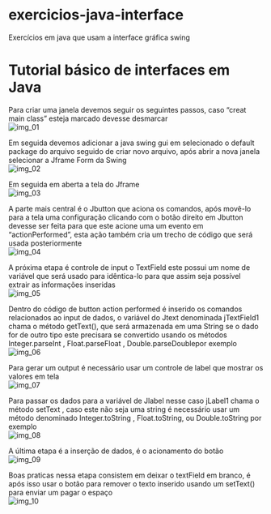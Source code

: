 # exercicios-java-interface
Exercícios em java que usam a interface gráfica swing 
#  Tutorial básico de interfaces em Java

Para criar uma janela devemos seguir os seguintes passos, caso “creat main class” esteja marcado devesse desmarcar\
![img_01](https://github.com/willianpireslima/exercicios-java-interface/assets/158337302/40068cb6-f772-4b9f-b954-da92a7608da8)

Em seguida devemos adicionar a java swing gui em selecionado o default package do arquivo seguido de criar novo arquivo, após abrir a nova janela selecionar a Jframe Form da Swing\
![img_02](https://github.com/willianpireslima/exercicios-java-interface/assets/158337302/d68ffa2a-6ecb-4249-9ffc-8b576290a6f8)

Em seguida em aberta a tela do Jframe\
![img_03](https://github.com/willianpireslima/exercicios-java-interface/assets/158337302/7dd688b8-9216-4d5c-b59c-a262a360fd92)

A parte mais central é o Jbutton que aciona os comandos, após movê-lo para a tela uma configuração clicando com o botão direito em Jbutton devesse ser feita para que este acione uma um evento em “actionPerformed”, esta ação também cria um trecho de código que será usada posteriormente\
![img_04](https://github.com/willianpireslima/exercicios-java-interface/assets/158337302/47b2e2ed-0645-42c5-9ea0-afc8fc39f9aa)

A próxima etapa é controle de input o TextField este possui um nome de variável que será usado para idêntica-lo para que assim seja possível extrair as informações inseridas\
![img_05](https://github.com/willianpireslima/exercicios-java-interface/assets/158337302/3e6a3d00-382f-420b-a53a-5bab672ce5db)

Dentro do código de button action performed é inserido os comandos relacionados ao input de dados, o variável do Jtext denominada jTextField1 chama o método getText(), que será armazenada em uma String se o dado for de outro tipo este precisara se convertido usando os métodos Integer.parseInt , Float.parseFloat , Double.parseDoublepor exemplo\
![img_06](https://github.com/willianpireslima/exercicios-java-interface/assets/158337302/0286096e-d5f1-48df-81be-6ae799eb848c)

Para gerar um output é necessário usar um controle de label que mostrar os valores em tela\
![img_07](https://github.com/willianpireslima/exercicios-java-interface/assets/158337302/375d4f42-5bce-4c89-81e8-c2fc37d4e7b2)

Para passar os dados para a variável de Jlabel nesse caso jLabel1 chama o método setText , caso este não seja uma string é necessário usar um método denominado Integer.toString , Float.toString, ou Double.toString por exemplo\
![img_08](https://github.com/willianpireslima/exercicios-java-interface/assets/158337302/acd37c00-65c7-43bb-87b1-27424b9a7520)

A última etapa é a inserção de dados, é o acionamento do botão\
![img_09](https://github.com/willianpireslima/exercicios-java-interface/assets/158337302/7250524a-c6ad-4fde-80bb-1bdfded846aa)

Boas praticas nessa etapa consistem em deixar o textField em branco, é após isso usar o botão para remover o texto inserido usando um setText() para enviar um pagar o espaço\
![img_10](https://github.com/willianpireslima/exercicios-java-interface/assets/158337302/96a40f22-6322-4d68-a413-ed6bea2f7176)

